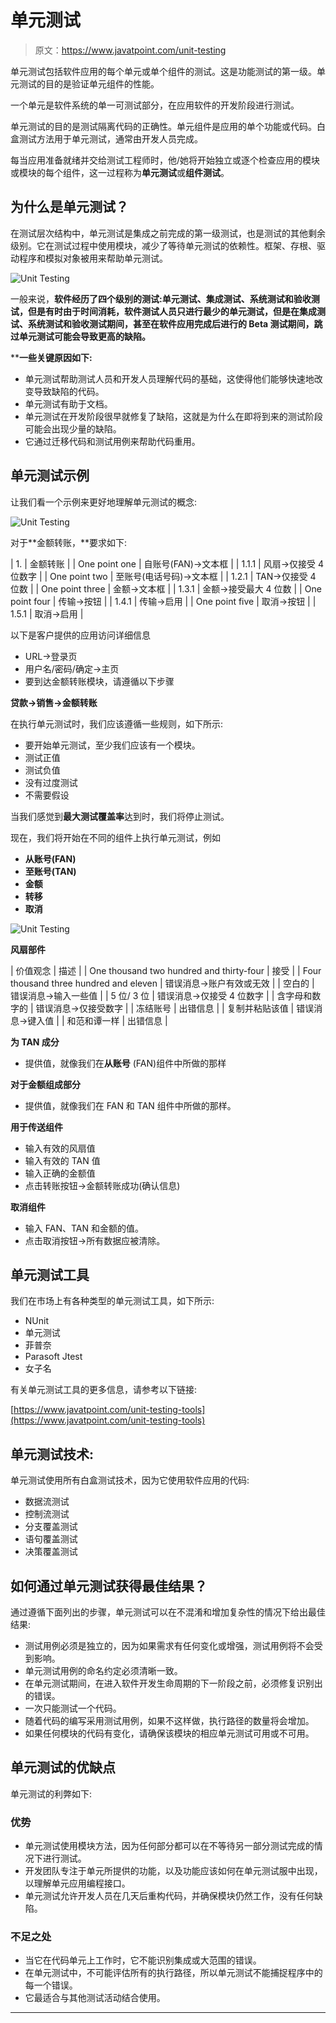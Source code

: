# 单元测试

> 原文：<https://www.javatpoint.com/unit-testing>

单元测试包括软件应用的每个单元或单个组件的测试。这是功能测试的第一级。单元测试的目的是验证单元组件的性能。

一个单元是软件系统的单一可测试部分，在应用软件的开发阶段进行测试。

单元测试的目的是测试隔离代码的正确性。单元组件是应用的单个功能或代码。白盒测试方法用于单元测试，通常由开发人员完成。

每当应用准备就绪并交给测试工程师时，他/她将开始独立或逐个检查应用的模块或模块的每个组件，这一过程称为**单元测试**或**组件测试**。

## 为什么是单元测试？

在测试层次结构中，单元测试是集成之前完成的第一级测试，也是测试的其他剩余级别。它在测试过程中使用模块，减少了等待单元测试的依赖性。框架、存根、驱动程序和模拟对象被用来帮助单元测试。

![Unit Testing](img/55968381a0afbb3cd61aca8d3aef9a81.png)

一般来说，**软件经历了四个级别的测试:单元测试、集成测试、系统测试和验收测试，但是有时由于时间消耗，软件测试人员只进行最少的单元测试，但是在集成测试、系统测试和验收测试期间，甚至在软件应用完成后进行的 Beta 测试期间，跳过单元测试可能会导致更高的缺陷。**

 ****一些关键原因如下:**

*   单元测试帮助测试人员和开发人员理解代码的基础，这使得他们能够快速地改变导致缺陷的代码。
*   单元测试有助于文档。
*   单元测试在开发阶段很早就修复了缺陷，这就是为什么在即将到来的测试阶段可能会出现少量的缺陷。
*   它通过迁移代码和测试用例来帮助代码重用。

## 单元测试示例

让我们看一个示例来更好地理解单元测试的概念:

![Unit Testing](img/d7ed215ec1e00679b50919d31ad6593b.png)

对于**金额转账，**要求如下:

| 1. | 金额转账 |
| One point one | 自账号(FAN)→文本框 |
| 1.1.1 | 风扇→仅接受 4 位数字 |
| One point two | 至账号(电话号码)→文本框 |
| 1.2.1 | TAN→仅接受 4 位数 |
| One point three | 金额→文本框 |
| 1.3.1 | 金额→接受最大 4 位数 |
| One point four | 传输→按钮 |
| 1.4.1 | 传输→启用 |
| One point five | 取消→按钮 |
| 1.5.1 | 取消→启用 |

以下是客户提供的应用访问详细信息

*   URL→登录页
*   用户名/密码/确定→主页
*   要到达金额转账模块，请遵循以下步骤

**贷款→销售→金额转账**

在执行单元测试时，我们应该遵循一些规则，如下所示:

*   要开始单元测试，至少我们应该有一个模块。
*   测试正值
*   测试负值
*   没有过度测试
*   不需要假设

当我们感觉到**最大测试覆盖率**达到时，我们将停止测试。

现在，我们将开始在不同的组件上执行单元测试，例如

*   **从账号(FAN)**
*   **至账号(TAN)**
*   **金额**
*   **转移**
*   **取消**

![Unit Testing](img/e1cd51dc28acad19b924cd9b11d1be9e.png)

**风扇部件**

| 价值观念 | 描述 |
| One thousand two hundred and thirty-four | 接受 |
| Four thousand three hundred and eleven | 错误消息→账户有效或无效 |
| 空白的 | 错误消息→输入一些值 |
| 5 位/ 3 位 | 错误消息→仅接受 4 位数字 |
| 含字母和数字的 | 错误消息→仅接受数字 |
| 冻结账号 | 出错信息 |
| 复制并粘贴该值 | 错误消息→键入值 |
| 和范和谭一样 | 出错信息 |

**为 TAN 成分**

*   提供值，就像我们在**从账号** (FAN)组件中所做的那样

**对于金额组成部分**

*   提供值，就像我们在 FAN 和 TAN 组件中所做的那样。

**用于传送组件**

*   输入有效的风扇值
*   输入有效的 TAN 值
*   输入正确的金额值
*   点击转账按钮→金额转账成功(确认信息)

**取消组件**

*   输入 FAN、TAN 和金额的值。
*   点击取消按钮→所有数据应被清除。

## 单元测试工具

我们在市场上有各种类型的单元测试工具，如下所示:

*   NUnit
*   单元测试
*   菲普奈
*   Parasoft Jtest
*   女子名

有关单元测试工具的更多信息，请参考以下链接:

[https://www.javatpoint.com/unit-testing-tools](https://www.javatpoint.com/unit-testing-tools)

## 单元测试技术:

单元测试使用所有白盒测试技术，因为它使用软件应用的代码:

*   数据流测试
*   控制流测试
*   分支覆盖测试
*   语句覆盖测试
*   决策覆盖测试

## 如何通过单元测试获得最佳结果？

通过遵循下面列出的步骤，单元测试可以在不混淆和增加复杂性的情况下给出最佳结果:

*   测试用例必须是独立的，因为如果需求有任何变化或增强，测试用例将不会受到影响。
*   单元测试用例的命名约定必须清晰一致。
*   在单元测试期间，在进入软件开发生命周期的下一阶段之前，必须修复识别出的错误。
*   一次只能测试一个代码。
*   随着代码的编写采用测试用例，如果不这样做，执行路径的数量将会增加。
*   如果任何模块的代码有变化，请确保该模块的相应单元测试可用或不可用。

## 单元测试的优缺点

单元测试的利弊如下:

### 优势

*   单元测试使用模块方法，因为任何部分都可以在不等待另一部分测试完成的情况下进行测试。
*   开发团队专注于单元所提供的功能，以及功能应该如何在单元测试服中出现，以理解单元应用编程接口。
*   单元测试允许开发人员在几天后重构代码，并确保模块仍然工作，没有任何缺陷。

### 不足之处

*   当它在代码单元上工作时，它不能识别集成或大范围的错误。
*   在单元测试中，不可能评估所有的执行路径，所以单元测试不能捕捉程序中的每一个错误。
*   它最适合与其他测试活动结合使用。

* * ***